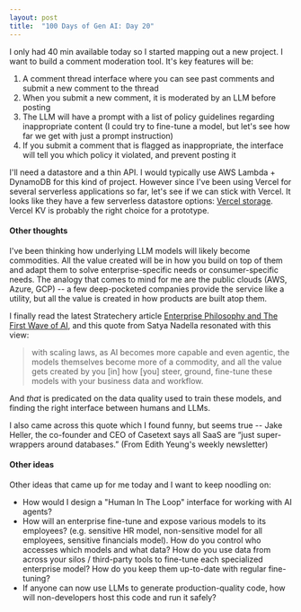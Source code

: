 ```yaml
---
layout: post
title:  "100 Days of Gen AI: Day 20"
---
```


I only had 40 min available today so I started mapping out a new project. I want to build a comment moderation tool. It's key features will be:
1. A comment thread interface where you can see past comments and submit a new comment to the thread
2. When you submit a new comment, it is moderated by an LLM before posting
3. The LLM will have a prompt with a list of policy guidelines regarding inappropriate content (I could try to fine-tune a model, but let's see how far we get with just a prompt instruction)
4. If you submit a comment that is flagged as inappropriate, the interface will tell you which policy it violated, and prevent posting it

I'll need a datastore and a thin API. I would typically use AWS Lambda + DynamoDB for this kind of project. However since I've been using Vercel for several serverless applications so far, let's see if we can stick with Vercel. It looks like they have a few serverless datastore options: [Vercel storage](https://vercel.com/docs/storage#vercel-storage). Vercel KV is probably the right choice for a prototype.


#### Other thoughts

I've been thinking how underlying LLM models will likely become commodities. All the value created will be in how you build on top of them and adapt them to solve enterprise-specific needs or consumer-specific needs. The analogy that comes to mind for me are the public clouds (AWS, Azure, GCP) -- a few deep-pocketed companies provide the service like a utility, but all the value is created in how products are built atop them.

I finally read the latest Stratechery article [Enterprise Philosophy and The First Wave of AI](https://stratechery.com/2024/enterprise-philosophy-and-the-first-wave-of-ai/), and this quote from Satya Nadella resonated with this view:
> with scaling laws, as AI becomes more capable and even agentic, the models themselves become more of a commodity, and all the value gets created by you [in] how [you] steer, ground, fine-tune these models with your business data and workflow.

And *that* is predicated on the data quality used to train these models, and finding the right interface between humans and LLMs.

I also came across this quote which I found funny, but seems true -- Jake Heller, the co-founder and CEO of Casetext says all SaaS are “just super-wrappers around databases.” (From Edith Yeung's weekly newsletter)


#### Other ideas

Other ideas that came up for me today and I want to keep noodling on:
- How would I design a "Human In The Loop" interface for working with AI agents?
- How will an enterprise fine-tune and expose various models to its employees? (e.g. sensitive HR model, non-sensitive model for all employees, sensitive financials model). How do you control who accesses which models and what data? How do you use data from across your silos / third-party tools to fine-tune each specialized enterprise model? How do you keep them up-to-date with regular fine-tuning?
- If anyone can now use LLMs to generate production-quality code, how will non-developers host this code and run it safely?
